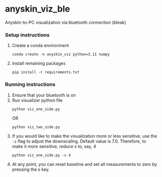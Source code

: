 # anyskin_viz_ble
Anyskin-to-PC visualization via bluetooth connection (bleak)

### Setup instructions
1. Create a conda environment

    ```
    conda create -n anyskin_viz python=3.11 numpy
    ```

2. Install remaining packages
    ```
    pip install -r requirements.txt
    ```

### Running instructions
1. Ensure that your bluetooth is on
2. Run visualizer python file
    ```
    python viz_one_side.py
    ```
    OR
    ```
    python viz_two_side.py
    ```
3. If you would like to make the visualization more or less sensitive, use the `-s` flag to adjust the downscaling. Default value is 7.0. Therefore, to make it _more_ sensitive, reduce s to, say, 4
    ```
    python viz_one_side.py -s 4
    ```
4. At any point, you can reset baseline and set all measurements to zero by pressing the `b` key.
